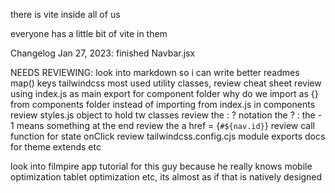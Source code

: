 there is vite inside all of us

everyone has a little bit of vite in them








Changelog Jan 27, 2023:
finished Navbar.jsx

NEEDS REVIEWING:
look into markdown so i can write better readmes
map() keys
tailwindcss most used utility classes, review cheat sheet
review using index.js as main export for component folder
why do we import as {} from components folder instead of importing from index.js in components
review styles.js object to hold tw classes
review the : ? notation
the ? :
the - 1 means something at the end
review the a href = {`#${nav.id}`}
review call function for state onClick
review tailwindcss.config.cjs module exports docs for theme extends etc

look into filmpire app tutorial for this guy because he really knows mobile optimization
tablet optimization etc, its almost as if that is natively designed


